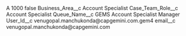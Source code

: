 <?xml version="1.0" encoding="UTF-8"?>
<CustomMetadata xmlns="http://soap.sforce.com/2006/04/metadata" xmlns:xsi="http://www.w3.org/2001/XMLSchema-instance" xmlns:xsd="http://www.w3.org/2001/XMLSchema">
    <label>A 1000</label>
    <protected>false</protected>
    <values>
        <field>Business_Area__c</field>
        <value xsi:type="xsd:string">Account Specialist</value>
    </values>
    <values>
        <field>Case_Team_Role__c</field>
        <value xsi:type="xsd:string">Account Specialist</value>
    </values>
    <values>
        <field>Queue_Name__c</field>
        <value xsi:type="xsd:string">GEMS Account Specialist Manager</value>
    </values>
    <values>
        <field>User_Id__c</field>
        <value xsi:type="xsd:string">venugopal.manchukonda@capgemini.com.gem4</value>
    </values>
    <values>
        <field>email__c</field>
        <value xsi:type="xsd:string">venugopal.manchukonda@capgemini.com</value>
    </values>
</CustomMetadata>
